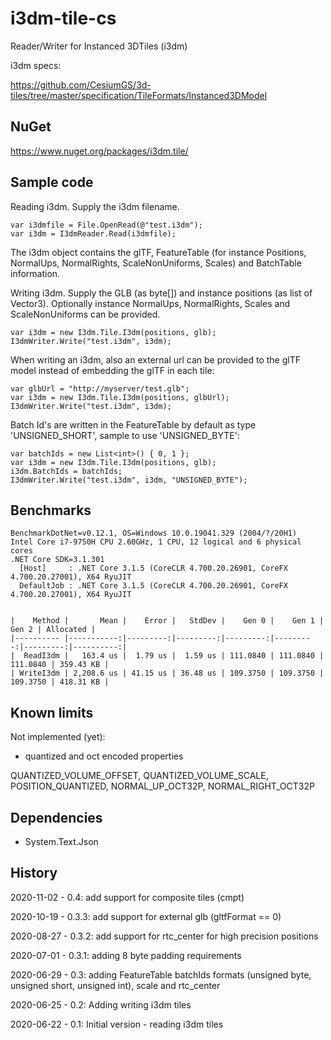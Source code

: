 # i3dm-tile-cs

Reader/Writer for Instanced 3DTiles (i3dm)

i3dm specs:

https://github.com/CesiumGS/3d-tiles/tree/master/specification/TileFormats/Instanced3DModel

## NuGet

https://www.nuget.org/packages/i3dm.tile/

## Sample code

Reading i3dm. Supply the i3dm filename.

```
var i3dmfile = File.OpenRead(@"test.i3dm");
var i3dm = I3dmReader.Read(i3dmfile);
```

The i3dm object contains the glTF, FeatureTable (for instance Positions, NormalUps, NormalRights, ScaleNonUniforms, Scales) and 
BatchTable information.

Writing i3dm. Supply the GLB (as byte[]) and instance positions (as list of Vector3). Optionally 
instance NormalUps, NormalRights, Scales and ScaleNonUniforms can be provided.

```
var i3dm = new I3dm.Tile.I3dm(positions, glb);
I3dmWriter.Write("test.i3dm", i3dm);
```

When writing an i3dm, also an external url can be provided to the glTF model instead of embedding the glTF in each tile:

```
var glbUrl = "http://myserver/test.glb";
var i3dm = new I3dm.Tile.I3dm(positions, glbUrl);
I3dmWriter.Write("test.i3dm", i3dm);
```

Batch Id's are written in the FeatureTable by default as type 'UNSIGNED_SHORT', sample to use 'UNSIGNED_BYTE':

```
var batchIds = new List<int>() { 0, 1 };
var i3dm = new I3dm.Tile.I3dm(positions, glb);
i3dm.BatchIds = batchIds;
I3dmWriter.Write("test.i3dm", i3dm, "UNSIGNED_BYTE");
```

## Benchmarks

```
BenchmarkDotNet=v0.12.1, OS=Windows 10.0.19041.329 (2004/?/20H1)
Intel Core i7-9750H CPU 2.60GHz, 1 CPU, 12 logical and 6 physical cores
.NET Core SDK=3.1.301
  [Host]     : .NET Core 3.1.5 (CoreCLR 4.700.20.26901, CoreFX 4.700.20.27001), X64 RyuJIT
  DefaultJob : .NET Core 3.1.5 (CoreCLR 4.700.20.26901, CoreFX 4.700.20.27001), X64 RyuJIT


|    Method |       Mean |    Error |   StdDev |    Gen 0 |    Gen 1 |    Gen 2 | Allocated |
|---------- |-----------:|---------:|---------:|---------:|---------:|---------:|----------:|
|  ReadI3dm |   163.4 us |  1.79 us |  1.59 us | 111.0840 | 111.0840 | 111.0840 | 359.43 KB |
| WriteI3dm | 2,208.6 us | 41.15 us | 36.48 us | 109.3750 | 109.3750 | 109.3750 | 418.31 KB |
```

## Known limits

Not implemented (yet): 

- quantized and oct encoded properties

QUANTIZED_VOLUME_OFFSET, QUANTIZED_VOLUME_SCALE, POSITION_QUANTIZED, NORMAL_UP_OCT32P, NORMAL_RIGHT_OCT32P


## Dependencies

- System.Text.Json

## History

2020-11-02 - 0.4: add support for composite tiles (cmpt)

2020-10-19 - 0.3.3: add support for external glb (gltfFormat == 0)

2020-08-27 - 0.3.2: add support for rtc_center for high precision positions

2020-07-01 - 0.3.1: adding 8 byte padding requirements

2020-06-29 - 0.3: adding FeatureTable batchIds formats (unsigned byte, unsigned short, unsigned int), scale and rtc_center

2020-06-25 - 0.2: Adding writing i3dm tiles

2020-06-22 - 0.1: Initial version - reading i3dm tiles

